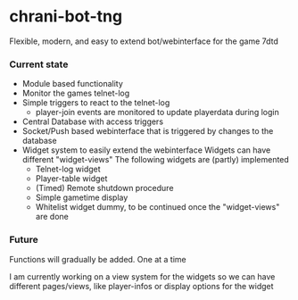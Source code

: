 # chrani-bot-tng
Flexible, modern, and easy to extend bot/webinterface for the game 7dtd

### Current state
* Module based functionality
* Monitor the games telnet-log
* Simple triggers to react to the telnet-log
  * player-join events are monitored to update playerdata during login
* Central Database with access triggers
* Socket/Push based webinterface that is triggered by changes to the database
* Widget system to easily extend the webinterface
  Widgets can have different "widget-views"
  The following widgets are (partly) implemented
  * Telnet-log widget
  * Player-table widget
  * (Timed) Remote shutdown procedure
  * Simple gametime display
  * Whitelist widget dummy, to be continued once the "widget-views" are done
  
### Future
Functions will gradually be added. One at a time

I am currently working on a view system for the widgets so we can have different pages/views, like player-infos or display options for the widget